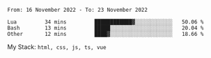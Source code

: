 <!--START_SECTION:waka-->

```text
From: 16 November 2022 - To: 23 November 2022

Lua         34 mins         ████████████▓░░░░░░░░░░░░   50.06 %
Bash        13 mins         █████░░░░░░░░░░░░░░░░░░░░   20.04 %
Other       12 mins         ████▓░░░░░░░░░░░░░░░░░░░░   18.66 %
```

<!--END_SECTION:waka-->
My Stack: `html, css, js, ts, vue`
